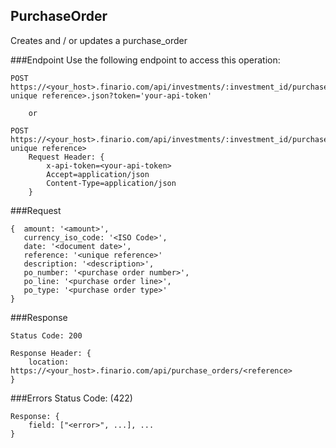 PurchaseOrder
-------------
Creates and / or updates a purchase_order

###Endpoint
Use the following endpoint to access this operation:

	POST
	https://<your_host>.finario.com/api/investments/:investment_id/purchase_orders/<your unique reference>.json?token='your-api-token'

        or

	POST
	https://<your_host>.finario.com/api/investments/:investment_id/purchase_orders/<your unique reference>
        Request Header: {
            x-api-token=<your-api-token>
            Accept=application/json
            Content-Type=application/json
        }

###Request

    {  amount: '<amount>',
       currency_iso_code: '<ISO Code>',
       date: '<document date>',
       reference: '<unique reference>'       
       description: '<description>',
       po_number: '<purchase order number>',
       po_line: '<purchase order line>',
       po_type: '<purchase order type>'
    }

###Response

    Status Code: 200

    Response Header: {
        location: https://<your_host>.finario.com/api/purchase_orders/<reference>
    }

###Errors
   Status Code: (422)

    Response: {
    	field: ["<error>", ...], ...
    }